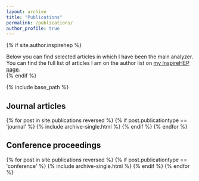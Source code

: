 ```yaml
---
layout: archive
title: "Publications"
permalink: /publications/
author_profile: true
---
```


{% if site.author.inspirehep %}
  <div class="wordwrap">Below you can find selected articles in which I have been the main analyzer. You can find the full list of articles I am on the author list on <a href="{{site.author.inspirehep}}">my InspireHEP page</a>.</div>
{% endif %}

{% include base_path %}

<h2>Journal articles</h2>

{% for post in site.publications reversed %}
  {% if post.publicationtype == 'journal' %}
    {% include archive-single.html %}
  {% endif %}
{% endfor %}

<h2>Conference proceedings</h2>

{% for post in site.publications reversed %}
  {% if post.publicationtype == 'conference' %}
    {% include archive-single.html %}
  {% endif %}
{% endfor %}
